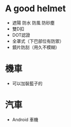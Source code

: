 A good helmet
=====
* 遮陽 防水 防風 防砂塵
* 雙D扣
* DOT認證
* 全罩式（下巴部位有防禦）
* 鏡片防刮（用久不模糊）

機車
=====
* 可以加裝籃子的

汽車
=====
* Android 車機
